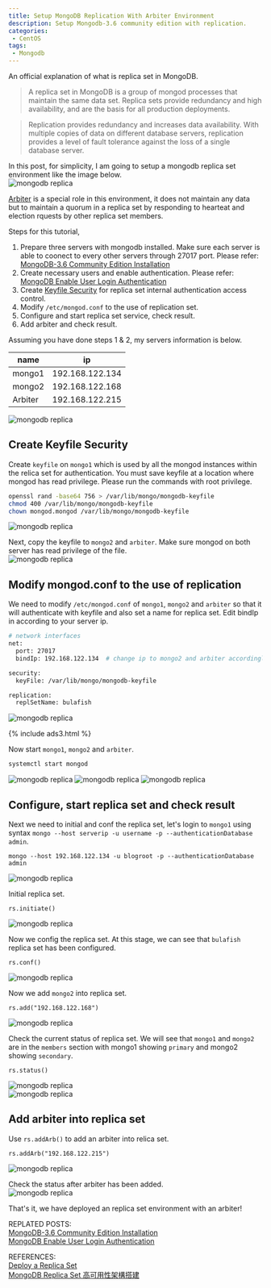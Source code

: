 ```yaml
---
title: Setup MongoDB Replication With Arbiter Environment
description: Setup Mongodb-3.6 community edition with replication.
categories:
 - CentOS
tags:
 - Mongodb
---
```

An official explanation of what is replica set in MongoDB.
>A replica set in MongoDB is a group of mongod processes that maintain the same data set. Replica sets provide redundancy and high availability, and are the basis for all production deployments.

>Replication provides redundancy and increases data availability. With multiple copies of data on different database servers, replication provides a level of fault tolerance against the loss of a single database server.

In this post, for simplicity, I am going to setup a mongodb replica set environment like the image below.  
![mongodb replica](/assets/images/replica-set-primary-with-secondary-and-arbiter.bakedsvg.svg)

[Arbiter](https://docs.mongodb.com/manual/core/replica-set-arbiter/) is a special role in this environment, it does not maintain any data but to maintain a quorum in a replica set by responding to hearteat and election rquests by other replica set members.

Steps for this tutorial,
1. Prepare three servers with mongodb installed.  Make sure each server is able to coonect to every other servers through 27017 port.  Please refer: [MongoDB-3.6 Community Edition Installation](https://www.bulafish.com/centos/2018/04/30/mongodb-community-edition-installation/)
2. Create necessary users and enable authentication.  Please refer: [MongoDB Enable User Login Authentication](https://www.bulafish.com/centos/2018/04/30/mongodb-enable-authentication/)
3. Create [Keyfile Security](https://docs.mongodb.com/manual/tutorial/enforce-keyfile-access-control-in-existing-replica-set/#keyfile-security) for replica set internal authentication access control.
4. Modify `/etc/mongod.conf` to the use of replication set.
5. Configure and start replica set service, check result.
6. Add arbiter and check result.

Assuming you have done steps 1 & 2, my servers information is below.

name|ip
-|-
mongo1  |  192.168.122.134
mongo2  |  192.168.122.168
Arbiter |  192.168.122.215

![mongodb replica](/assets/images/2018050801.png)

## Create Keyfile Security

Create `keyfile` on `mongo1` which is used by all the mongod instances within the relica set for authentication.  You must save keyfile at a location where mongod has read privilege.  Please run the commands with root privilege.
```bash
openssl rand -base64 756 > /var/lib/mongo/mongodb-keyfile
chmod 400 /var/lib/mongo/mongodb-keyfile
chown mongod.mongod /var/lib/mongo/mongodb-keyfile
```
![mongodb replica](/assets/images/2018043029.png)

Next, copy the keyfile to `mongo2` and `arbiter`.  Make sure mongod on both server has read privilege of the file.  
![mongodb replica](/assets/images/2018050810.png)

## Modify mongod.conf to the use of replication

We need to modify `/etc/mongod.conf` of `mongo1`, `mongo2` and `arbiter` so that it will authenticate with keyfile and also set a name for replica set.  Edit bindIp in according to your server ip.
```bash
# network interfaces
net:
  port: 27017
  bindIp: 192.168.122.134  # change ip to mongo2 and arbiter accordingly.

security:
  keyFile: /var/lib/mongo/mongodb-keyfile

replication:
  replSetName: bulafish
```

![mongodb replica](/assets/images/2018050811.png)

{% include ads3.html %}

Now start `mongo1`, `mongo2` and `arbiter`.
```bash
systemctl start mongod
```
![mongodb replica](/assets/images/2018043031.png)
![mongodb replica](/assets/images/2018043032.png)
![mongodb replica](/assets/images/2018050812.png)

## Configure, start replica set and check result

Next we need to initial and conf the replica set, let's login to `mongo1` using syntax `mongo --host serverip -u username -p --authenticationDatabase admin`.
```mongodb
mongo --host 192.168.122.134 -u blogroot -p --authenticationDatabase admin
```
![mongodb replica](/assets/images/2018050802.png)

Initial replica set.
```mongodb
rs.initiate()
```
![mongodb replica](/assets/images/2018050803.png)

Now we config the replica set.  At this stage, we can see that `bulafish` replica set has been configured.
```mongodb
rs.conf()
```
![mongodb replica](/assets/images/2018050804.png)

Now we add `mongo2` into replica set.
```mongodb
rs.add("192.168.122.168")
```
![mongodb replica](/assets/images/2018050805.png)

Check the current status of replica set.  We will see that `mongo1` and `mongo2` are in the `members` section with mongo1 showing `primary` and mongo2 showing `secondary`.
```mongodb
rs.status()
```
![mongodb replica](/assets/images/2018050806.png)  
![mongodb replica](/assets/images/2018050807.png)

## Add arbiter into replica set

Use `rs.addArb()` to add an arbiter into relica set.
```mongodb
rs.addArb("192.168.122.215")
```
![mongodb replica](/assets/images/2018050808.png)

Check the status after arbiter has been added.  
![mongodb replica](/assets/images/2018050809.png)

That's it, we have deployed an replica set environment with an arbiter!

REPLATED POSTS:  
[MongoDB-3.6 Community Edition Installation](https://www.bulafish.com/centos/2018/04/30/mongodb-community-edition-installation/)  
[MongoDB Enable User Login Authentication](https://www.bulafish.com/centos/2018/04/30/mongodb-enable-authentication/)

REFERENCES:  
[Deploy a Replica Set](https://docs.mongodb.com/manual/tutorial/deploy-replica-set/)  
[MongoDB Replica Set 高可用性架構搭建](https://blog.toright.com/posts/4508/mongodb-replica-set-%E9%AB%98%E5%8F%AF%E7%94%A8%E6%80%A7%E6%9E%B6%E6%A7%8B%E6%90%AD%E5%BB%BA.html)
